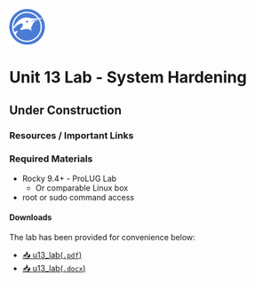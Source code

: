 <div class="flex-container">
        <img src="https://github.com/ProfessionalLinuxUsersGroup/img/blob/main/Assets/Logos/ProLUG_Round_Transparent_LOGO.png?raw=true" width="64" height="64"></img>
    <p>
        <h1>Unit 13 Lab - System Hardening</h1>
    </p>
</div>

## Under Construction

### Resources / Important Links

### Required Materials

- Rocky 9.4+ - ProLUG Lab
  - Or comparable Linux box
- root or sudo command access

#### Downloads

The lab has been provided for convenience below:

- <a href="./assets/downloads/u13/u13_lab.pdf" target="_blank" download>📥 u13_lab(`.pdf`)</a>
- <a href="./assets/downloads/u13/u13_lab.docx" target="_blank" download>📥 u13_lab(`.docx`)</a>
